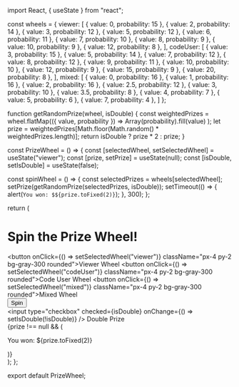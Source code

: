 import React, { useState } from "react";

const wheels = {
  viewer: [
    { value: 0, probability: 15 },
    { value: 2, probability: 14 },
    { value: 3, probability: 12 },
    { value: 5, probability: 12 },
    { value: 6, probability: 11 },
    { value: 7, probability: 10 },
    { value: 8, probability: 9 },
    { value: 10, probability: 9 },
    { value: 12, probability: 8 },
  ],
  codeUser: [
    { value: 3, probability: 15 },
    { value: 5, probability: 14 },
    { value: 7, probability: 12 },
    { value: 8, probability: 12 },
    { value: 9, probability: 11 },
    { value: 10, probability: 10 },
    { value: 12, probability: 9 },
    { value: 15, probability: 9 },
    { value: 20, probability: 8 },
  ],
  mixed: [
    { value: 0, probability: 16 },
    { value: 1, probability: 16 },
    { value: 2, probability: 16 },
    { value: 2.5, probability: 12 },
    { value: 3, probability: 10 },
    { value: 3.5, probability: 8 },
    { value: 4, probability: 7 },
    { value: 5, probability: 6 },
    { value: 7, probability: 4 },
  ]
};

function getRandomPrize(wheel, isDouble) {
  const weightedPrizes = wheel.flatMap(({ value, probability }) =>
    Array(probability).fill(value)
  );
  let prize = weightedPrizes[Math.floor(Math.random() * weightedPrizes.length)];
  return isDouble ? prize * 2 : prize;
}

const PrizeWheel = () => {
  const [selectedWheel, setSelectedWheel] = useState("viewer");
  const [prize, setPrize] = useState(null);
  const [isDouble, setIsDouble] = useState(false);

  const spinWheel = () => {
    const selectedPrizes = wheels[selectedWheel];
    setPrize(getRandomPrize(selectedPrizes, isDouble));
    setTimeout(() => {
      alert(`You won: $${prize.toFixed(2)}`);
    }, 300);
  };

  return (
    <div className="flex flex-col items-center justify-center min-h-screen bg-gray-100">
      <h1 className="text-2xl font-bold mb-4">Spin the Prize Wheel!</h1>
      <div className="flex gap-4 mb-4">
        <button onClick={() => setSelectedWheel("viewer")} className="px-4 py-2 bg-gray-300 rounded">Viewer Wheel</button>
        <button onClick={() => setSelectedWheel("codeUser")} className="px-4 py-2 bg-gray-300 rounded">Code User Wheel</button>
        <button onClick={() => setSelectedWheel("mixed")} className="px-4 py-2 bg-gray-300 rounded">Mixed Wheel</button>
      </div>
      <button
        onClick={spinWheel}
        className="px-6 py-3 bg-blue-500 text-white font-semibold rounded-lg shadow-md hover:bg-blue-700"
      >
        Spin
      </button>
      <div className="mt-4">
        <label className="flex items-center space-x-2">
          <input type="checkbox" checked={isDouble} onChange={() => setIsDouble(!isDouble)} />
          <span>Double Prize</span>
        </label>
      </div>
      {prize !== null && (
        <p className="mt-4 text-xl font-semibold">You won: ${prize.toFixed(2)}</p>
      )}
    </div>
  );
};

export default PrizeWheel;
